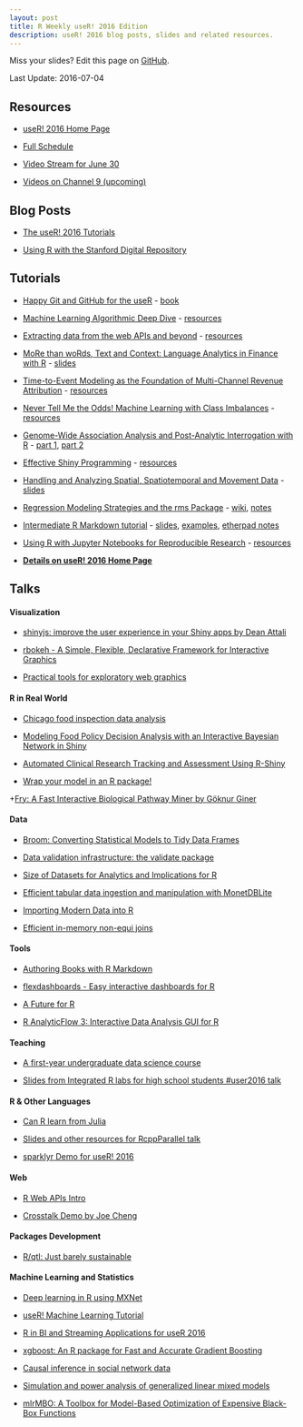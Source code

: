 ```yaml
---
layout: post
title: R Weekly useR! 2016 Edition
description: useR! 2016 blog posts, slides and related resources.
---
```


Miss your slides? Edit this page on [GitHub](https://github.com/rweekly/rweekly.org/blob/gh-pages/_posts/2016-7-3-user2016.md).

Last Update: 2016-07-04

## Resources

+ [useR! 2016 Home Page](http://user2016.org/)

+ [Full Schedule](http://schedule.user2016.org/)

+ [Video Stream for June 30](https://mediastream.microsoft.com/events/2016/1606/User2016/player/User2016.html)

+ [Videos on Channel 9 (upcoming)](https://channel9.msdn.com/Events/useR-international-R-User-conference/useR2016)

## Blog Posts

+ [The useR! 2016 Tutorials](http://blog.revolutionanalytics.com/2016/06/the-user-2016-tutorials.html)

+ [Using R with the Stanford Digital Repository](https://library.stanford.edu/blogs/digital-library-blog/2016/06/using-r-stanford-digital-repository)

## Tutorials

+ [Happy Git and GitHub for the useR](http://user2016.org/tutorials/01.html) - [book](http://happygitwithr.com/)

+ [Machine Learning Algorithmic Deep Dive](http://user2016.org/tutorials/10.html) - [resources](https://github.com/ledell/useR-machine-learning-tutorial)

+ [Extracting data from the web APIs and beyond](http://user2016.org/tutorials/04.html) - [resources](https://github.com/ropensci/user2016-tutorial)

+ [MoRe than woRds, Text and Context: Language Analytics in Finance with R](http://user2016.org/tutorials/07.html) - [slides](https://github.com/srdas/user2016)

+ [Time-to-Event Modeling as the Foundation of Multi-Channel Revenue Attribution](http://user2016.org/tutorials/08.html) - [resources](http://tinyurl.com/userattribution)

+ [Never Tell Me the Odds! Machine Learning with Class Imbalances](http://user2016.org/tutorials/06.html) - [resources](https://github.com/topepo/useR2016)

+ [Genome-Wide Association Analysis and Post-Analytic Interrogation with R](http://user2016.org/tutorials/14.html) - [part 1](http://nbviewer.jupyter.org/urls/www.mtholyoke.edu/courses/afoulkes/UseR2016/UseR2016-Part1.ipynb), [part 2](http://nbviewer.jupyter.org/urls/www.mtholyoke.edu/courses/afoulkes/UseR2016/UseR2016-Part2.ipynb)

+ [Effective Shiny Programming](http://user2016.org/tutorials/02.html) - [resources](https://github.com/jcheng5/user2016-tutorial-shiny)

+ [Handling and Analyzing Spatial, Spatiotemporal and Movement Data](http://user2016.org/tutorials/09.html) - [slides](https://github.com/edzer/UseR2016)

+ [Regression Modeling Strategies and the rms Package](http://user2016.org/tutorials/00.html) - 
  [wiki](http://biostat.mc.vanderbilt.edu/wiki/Main/RmS),
  [notes](http://biostat.mc.vanderbilt.edu/tmp/course.pdf)

+ [Intermediate R Markdown tutorial](http://user2016.org/tutorials/17.html) - 
  [slides](https://dl.dropboxusercontent.com/u/15335397/slides/2016-useR-rmarkdown-Yihui-Xie.html#(1)), 
  [examples](https://github.com/ijlyttle/user2016_knitr), 
  [etherpad notes](https://public.etherpad-mozilla.org/p/user2016_knitr) 

+ [Using R with Jupyter Notebooks for Reproducible Research](http://user2016.org/tutorials/12.html) - [resources](https://github.com/michhar/useR2016-tutorial-jupyter)

+ [**Details on useR! 2016 Home Page**](http://user2016.org/#tutorials)


## Talks

#### Visualization

+ [shinyjs: improve the user experience in your Shiny apps by Dean Attali](https://github.com/daattali/presentations/blob/master/2016-06-30_shinyjs-user2016.pdf)

+ [rbokeh - A Simple, Flexible, Declarative Framework for Interactive Graphics ](http://slides.com/hafen/rbokeh#/)

+ [Practical tools for exploratory web graphics](https://cpsievert.github.io/talks/20160630/)


#### R in Real World


+ [Chicago food inspection data analysis](https://chicago.github.io/food-inspections-evaluation/)

+ [Modeling Food Policy Decision Analysis with an Interactive Bayesian Network in Shiny](http://rpubs.com/rachwhatsit/192417)

+ [Automated Clinical Research Tracking and Assessment Using R-Shiny](https://github.com/haozhu233/presentations/blob/master/useR2016_shiny.pdf)

+ [Wrap your model in an R package!](https://speakerdeck.com/mrustl/wrap-your-model-in-an-r-package)

+[Fry: A Fast Interactive Biological Pathway Miner by Göknur Giner](https://github.com/goknurginer/useR2016)

#### Data 

+ [Broom: Converting Statistical Models to Tidy Data Frames](http://varianceexplained.org/files/DavidRobinsonBroomUseR2016.pdf)

+ [Data validation infrastructure: the validate package](http://www.slideshare.net/MarkVanDerLoo/data-validation-infrastructure-the-validate-package)

+ [Size of Datasets for Analytics and Implications for R](https://speakerdeck.com/szilard/size-of-datasets-for-analytics-and-implications-for-r-user-conference-stanford-university-june-2016)

+ [Efficient tabular data ingestion and manipulation with MonetDBLite](http://homepages.cwi.nl/~hannes/user-monetdblite-2016.pdf)

+ [Importing Modern Data into R](https://beta.rstudioconnect.com/jluraschi/importing-modern-data/importing-modern-data.html)

+ [Efficient in-memory non-equi joins](https://t.co/Q6yar1TEtz)

#### Tools

+ [Authoring Books with R Markdown](https://t.co/wevwpOSLnu)

+ [flexdashboards - Easy interactive dashboards for R](https://beta.rstudioconnect.com/jmcphers/flexdashboards/flexdashboards.html)

+ [A Future for R](http://www.jottr.org/2016/07/a-future-for-r-slides-from-user-2016.html) 

+ [R AnalyticFlow 3: Interactive Data Analysis GUI for R](http://r.analyticflow.com/en/news-tips/41/) 

#### Teaching

+ [A first-year undergraduate data science course](https://github.com/mine-cetinkaya-rundel/2016-06-27-first-ds-course-user)

+ [Slides from Integrated R labs for high school students #user2016 talk](https://github.com/AmeliaMN/user2016)

#### R & Other Languages

+ [Can R learn from Julia](https://github.com/janvitek/can_R_learn_from_Julia)

+ [Slides and other resources for RcppParallel talk](https://github.com/kevinushey/RcppParallel-user2016-talk)

+ [sparklyr Demo for useR! 2016](https://github.com/trestletech/user2016-sparklyr)

#### Web

+ [R Web APIs Intro](https://s3.amazonaws.com/f.cl.ly/items/3g2h2Z0l2X1N0W300N32/01-http.pdf)

+ [Crosstalk Demo by Joe Cheng](https://github.com/jcheng5/crosstalk-demo)

#### Packages Development

+ [R/qtl: Just barely sustainable](https://www.biostat.wisc.edu/~kbroman/presentations/UseR2016_withnotes.pdf)

#### Machine Learning and Statistics

+ [Deep learning in R using MXNet](http://www.slideshare.net/ssuserdf77c1/mxnet-talk-user2016)

+ [useR! Machine Learning Tutorial](https://github.com/ledell/useR-machine-learning-tutorial)

+ [R in BI and Streaming Applications for useR 2016](http://www.slideshare.net/loubajukyorgan/r-in-bi-and-streaming-applications-for-user-2016)

+ [xgboost: An R package for Fast and Accurate Gradient Boosting](https://github.com/hetong007/useR2016/blob/master/TongHE_xgboost_useR2016.pdf)

+ [Causal inference in social network data](https://github.com/osofr/useR2016_networks)

+ [Simulation and power analysis of generalized linear mixed models](http://educate-r.org/2016/06/29/user2016.html)

+ [mlrMBO: A Toolbox for Model-Based Optimization of Expensive Black-Box Functions](https://jakob-r.github.io/talks/2016_useR_mlrMBO.pdf)
